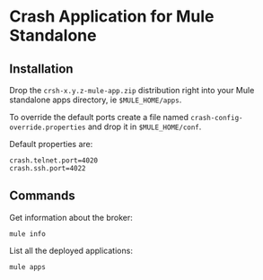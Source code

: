 # Crash Application for Mule Standalone

## Installation

Drop the `crsh-x.y.z-mule-app.zip` distribution right into your Mule standalone apps directory, ie `$MULE_HOME/apps`.

To override the default ports create a file named `crash-config-override.properties` and drop it in `$MULE_HOME/conf`.

Default properties are:

    crash.telnet.port=4020
    crash.ssh.port=4022

## Commands

Get information about the broker:

    mule info

List all the deployed applications:

    mule apps
